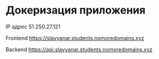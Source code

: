 # Докеризация приложения

IP адрес 51.250.27.121

Frontend https://slavyanar.students.nomoredomains.xyz

Backend https://api.slavyanar.students.nomoredomains.xyz